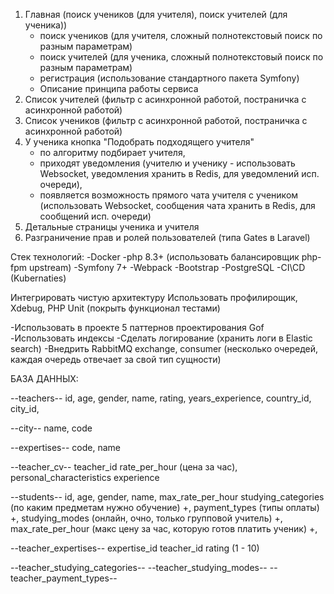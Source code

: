 1) Главная (поиск учеников (для учителя), поиск учителей (для ученика))
   - поиск учеников (для учителя, сложный полнотекстовый поиск по разным параметрам)
   - поиск учителей (для ученика, сложный полнотекстовый поиск по разным параметрам)
   - регистрация (использование стандартного пакета Symfony)
   - Описание принципа работы сервиса
2) Список учителей (фильтр с асинхронной работой, постраничка с асинхронной работой)
3) Список учеников (фильтр с асинхронной работой, постраничка с асинхронной работой)
4) У ученика кнопка "Подобрать подходящего учителя"
   - по алгоритму подбирает учителя,
   - приходят уведомления (учителю и ученику - использовать Websocket, уведомления хранить в Redis, для уведомлений исп. очереди),
   - появляется возможность прямого чата учителя с учеником (использовать Websocket, сообщения чата хранить в Redis, для сообщений исп. очереди)
5) Детальные страницы ученика и учителя
6) Разграничение прав и ролей пользователей (типа Gates в Laravel)


Стек технологий:
-Docker
-php 8.3+ (использовать балансировщик php-fpm upstream)
-Symfony 7+
-Webpack
-Bootstrap
-PostgreSQL
-CI\CD (Kubernaties)

Интегрировать чистую архитектуру
Использовать профилирощик, Xdebug, PHP Unit (покрыть функционал тестами)


-Использовать в проекте 5 паттернов проектирования Gof
-Использовать индексы
-Сделать логирование (хранить логи в Elastic search)
-Внедрить RabbitMQ exchange, consumer (несколько очередей, каждая очередь отвечает за свой тип сущности)

БАЗА ДАННЫХ:

--teachers--
id, age, gender, name, rating, years_experience,
country_id,
city_id,

--city--
name, code

--expertises--
code, name

--teacher_cv--
teacher_id
rate_per_hour (цена за час),
personal_characteristics
experience

--students--
id, age, gender, name, max_rate_per_hour
studying_categories (по каким предметам нужно обучение) +,
payment_types (типы оплаты) +,
studying_modes (онлайн, очно, только групповой учитель) +,
max_rate_per_hour (макс цену за час, которую готов платить ученик) +,



--teacher_expertises--
expertise_id
teacher_id
rating (1 - 10)

--teacher_studying_categories--
--teacher_studying_modes--
--teacher_payment_types--